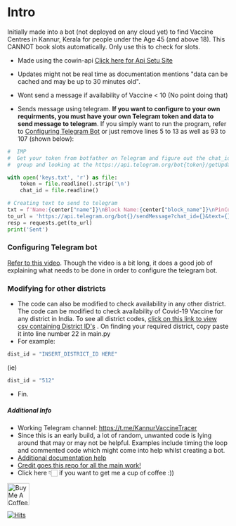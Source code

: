 # Intro
Initially made into a bot (not deployed on any cloud yet) to find Vaccine Centres in Kannur, Kerala for people under the Age 45 (and above 18). This CANNOT book slots automatically. Only use this to check for slots.
* Made using the cowin-api [Click here  for Api Setu Site](https://apisetu.gov.in/public/marketplace/api/cowin)
* Updates might not be real time as documentation mentions "data can be cached and may be up to 30 minutes old".	
* Wont send a message if availability of Vaccine < 10 (No point doing that)

* Sends message using telegram. **If you want to configure to your own requirments, you must have your own Telegram token and data to send message to telegram**. If you simply want to run the program, refer to [Configuring Telegram Bot](#configuring-telegram-bot) or just remove lines 5 to 13 as well as 93 to 107 (shown below):
```python
#  IMP
#  Get your token from botfather on Telegram and figure out the chat_id (Can be by sending a message in the created
#  group and looking at the https://api.telegram.org/bot{token}/getUpdates page.

with open('keys.txt', 'r') as file:
    token = file.readline().strip('\n')
    chat_id = file.readline()
```  

```python
# Creating text to send to telegram
txt = f'Name:{center["name"]}\nBlock Name:{center["block_name"]}\nPinCode:{center["pincode"]}\nMin Age:{center["min_age_limit"]}\nFree/Paid:{center["fee_type"]}\nAmount:{center["fee"]}\nAvailable Capacity:{center["available_capacity"]}\nVaccine:{center["vaccine"]}'
to_url = 'https://api.telegram.org/bot{}/sendMessage?chat_id={}&text={}&parse_mode=HTML'.format(token, chat_id, txt)
resp = requests.get(to_url)
print('Sent')
``` 


### Configuring Telegram bot
[Refer to this video]( https://www.youtube.com/watch?v=JBb4-Zeezss).
Though the video is a bit long, it does a good job of explaining what needs to be done in order to configure the telegram bot.
### Modifying for other districts
* The code can also be modified to check availability in any other district. The code can be modified to check availability of Covid-19 Vaccine for any district in India. To see all district codes, [click on this link to view csv containing District ID's](https://github.com/bhattbhavesh91/cowin-vaccination-slot-availability/blob/main/district_mapping%20v1.csv) . On finding your required district, copy paste it into line number 22 in main.py
* For example:
```python
dist_id = "INSERT_DISTRICT_ID HERE"
```
(ie)
```python
dist_id = "512"
```
* Fin.
##### Additional Info
* Working Telegram channel: 
https://t.me/KannurVaccineTracer
* Since this is an early build, a lot of random, unwanted code is lying around that may or may not be helpful. Examples include timing the loop and commented code which might come into help whilst creating a bot.
* [Additional documentation help](https://api.covid19india.org/)
* [Credit goes this repo for all the main work!](https://github.com/bhattbhavesh91/cowin-vaccination-slot-availability)
* Click here 👇🏻 if you want to get me a cup of coffee :))

<a href="https://www.buymeacoffee.com/mohdaadilf" target="_blank"><img src="https://www.buymeacoffee.com/assets/img/guidelines/download-assets-sm-1.svg" alt="Buy Me A Coffee" style="height: 50px !important;width: 174px !important !important; !important;" ></a>

[![Hits](https://hits.seeyoufarm.com/api/count/incr/badge.svg?url=https%3A%2F%2Fgithub.com%2Fmohdaadilf%2FKannurVaccineTracker&count_bg=%23319E8E&title_bg=%23000000&icon=&icon_color=%23E7E7E7&title=Visitors%3A&edge_flat=false)](https://hits.seeyoufarm.com)